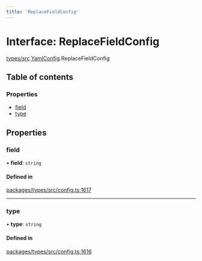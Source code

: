 ```yaml
---
title: 'ReplaceFieldConfig'
---
```


# Interface: ReplaceFieldConfig

[types/src](../modules/types_src).[YamlConfig](../modules/types_src.YamlConfig).ReplaceFieldConfig

## Table of contents

### Properties

- [field](types_src.YamlConfig.ReplaceFieldConfig#field)
- [type](types_src.YamlConfig.ReplaceFieldConfig#type)

## Properties

### field

• **field**: `string`

#### Defined in

[packages/types/src/config.ts:1617](https://github.com/Urigo/graphql-mesh/blob/master/packages/types/src/config.ts#L1617)

___

### type

• **type**: `string`

#### Defined in

[packages/types/src/config.ts:1616](https://github.com/Urigo/graphql-mesh/blob/master/packages/types/src/config.ts#L1616)

